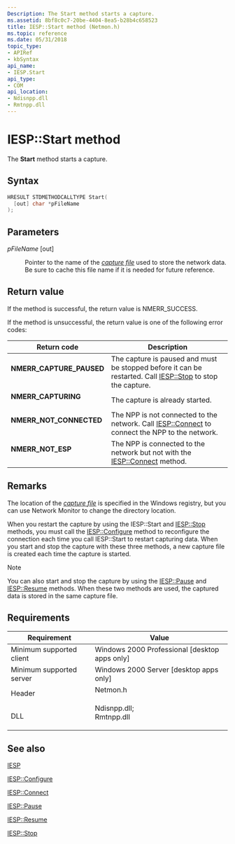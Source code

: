 ```yaml
---
Description: The Start method starts a capture.
ms.assetid: 8bf8c0c7-20be-4404-8ea5-b28b4c658523
title: IESP::Start method (Netmon.h)
ms.topic: reference
ms.date: 05/31/2018
topic_type: 
- APIRef
- kbSyntax
api_name: 
- IESP.Start
api_type: 
- COM
api_location: 
- Ndisnpp.dll
- Rmtnpp.dll
---
```


# IESP::Start method

The **Start** method starts a capture.

## Syntax


```C++
HRESULT STDMETHODCALLTYPE Start(
  [out] char *pFileName
);
```



## Parameters

<dl> <dt>

*pFileName* \[out\]
</dt> <dd>

Pointer to the name of the [*capture file*](c.md) used to store the network data. Be sure to cache this file name if it is needed for future reference.

</dd> </dl>

## Return value

If the method is successful, the return value is NMERR\_SUCCESS.

If the method is unsuccessful, the return value is one of the following error codes:



| Return code                                                                                           | Description                                                                                                                            |
|-------------------------------------------------------------------------------------------------------|----------------------------------------------------------------------------------------------------------------------------------------|
| <dl> <dt>**NMERR\_CAPTURE\_PAUSED**</dt> </dl> | The capture is paused and must be stopped before it can be restarted. Call [IESP::Stop](iesp-stop.md) to stop the capture.<br/> |
| <dl> <dt>**NMERR\_CAPTURING**</dt> </dl>       | The capture is already started.<br/>                                                                                             |
| <dl> <dt>**NMERR\_NOT\_CONNECTED**</dt> </dl>  | The NPP is not connected to the network. Call [IESP::Connect](iesp-connect.md) to connect the NPP to the network.<br/>          |
| <dl> <dt>**NMERR\_NOT\_ESP**</dt> </dl>        | The NPP is connected to the network but not with the [IESP::Connect](iesp-connect.md) method.<br/>                              |



 

## Remarks

The location of the [*capture file*](c.md) is specified in the Windows registry, but you can use Network Monitor to change the directory location.

When you restart the capture by using the IESP::Start and [IESP::Stop](iesp-stop.md) methods, you must call the [IESP::Configure](iesp-configure.md) method to reconfigure the connection each time you call IESP::Start to restart capturing data. When you start and stop the capture with these three methods, a new capture file is created each time the capture is started.

> [!Note]  
> You can also start and stop the capture by using the [IESP::Pause](iesp-pause.md) and [IESP::Resume](iesp-resume.md) methods. When these two methods are used, the captured data is stored in the same capture file.

 

## Requirements



| Requirement | Value |
|-------------------------------------|----------------------------------------------------------------------------------------------------------------------------------------------------------|
| Minimum supported client<br/> | Windows 2000 Professional \[desktop apps only\]<br/>                                                                                               |
| Minimum supported server<br/> | Windows 2000 Server \[desktop apps only\]<br/>                                                                                                     |
| Header<br/>                   | <dl> <dt>Netmon.h</dt> </dl>                                                                      |
| DLL<br/>                      | <dl> <dt>Ndisnpp.dll; </dt> <dt>Rmtnpp.dll</dt> </dl> |



## See also

<dl> <dt>

[IESP](iesp.md)
</dt> <dt>

[IESP::Configure](iesp-configure.md)
</dt> <dt>

[IESP::Connect](iesp-connect.md)
</dt> <dt>

[IESP::Pause](iesp-pause.md)
</dt> <dt>

[IESP::Resume](iesp-resume.md)
</dt> <dt>

[IESP::Stop](iesp-stop.md)
</dt> </dl>

 

 




